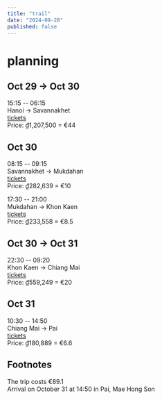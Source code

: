 ```yaml
---
title: "trail"
date: "2024-09-28"
published: false
---
```


# planning

## Oct 29 -> Oct 30

15:15 -- 06:15  
Hanoi -> Savannakhet  
[tickets](https://12go.asia/en/bus/hanoi-nuoc-ngam-station/savannakhet-bus-station?date=2024-10-29)  
Price: ₫1,207,500 = €44

## Oct 30

08:15 -- 09:15  
Savannakhet -> Mukdahan  
[tickets](https://12go.asia/en/bus/savannakhet-bus-station/mukdahan?date=2024-10-30&people=2)  
Price: ₫282,639 = €10

17:30 -- 21:00  
Mukdahan -> Khon Kaen  
[tickets](https://12go.asia/en/bus/mukdahan/khon-kaen?date=2024-10-29)  
Price: ₫233,558 = €8.5

## Oct 30 -> Oct 31

22:30 -- 09:20  
Khon Kaen -> Chiang Mai  
[tickets](https://12go.asia/en/bus/khon-kaen/chiang-mai?date=2024-10-30&people=2)  
Price: ₫559,249 = €20

## Oct 31

10:30 -- 14:50  
Chiang Mai -> Pai  
[tickets](https://12go.asia/en/bus/chiang-mai/pai?date=2024-10-31&people=2)  
Price: ₫180,889 = €6.6

## Footnotes

The trip costs €89.1  
Arrival on October 31 at 14:50 in Pai, Mae Hong Son
